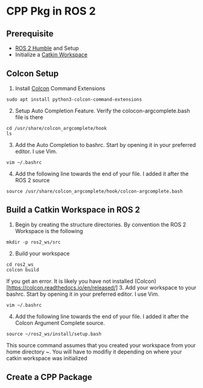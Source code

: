 # CPP Pkg in ROS 2
## Prerequisite
- [ROS 2 Humble](https://docs.ros.org/en/humble/Installation.html) and Setup
- Initialize a [Catkin Workspace](https://docs.ros.org/en/foxy/Tutorials/Beginner-Client-Libraries/Creating-A-Workspace/Creating-A-Workspace.html)
## Colcon Setup
1. Install [Colcon](https://colcon.readthedocs.io/en/released/) Command Extensions
```
sudo apt install python3-colcon-command-extensions
```
2. Setup Auto Completion Feature. Verify the colocon-argcomplete.bash file is there
```
cd /usr/share/colcon_argcomplete/hook
ls
```
3. Add the Auto Completion to bashrc. Start by opening it in your preferred editor. I use Vim.
```
vim ~/.bashrc  
```
4. Add the following line towards the end of your file. I added it after the ROS 2 source
```
source /usr/share/colcon_argcomplete/hook/colcon-argcomplete.bash
```
## Build a Catkin Workspace in ROS 2
1. Begin by creating the structure directories. By convention the ROS 2 Workspace is the following
```
mkdir -p ros2_ws/src
```
2. Build your workspace
```
cd ros2_ws
colcon build
```
If you get an error. It is likely you have not installed (Colcon)[https://colcon.readthedocs.io/en/released/]
3. Add your workspace to your bashrc. Start by opening it in your preferred editor. I use Vim.
```
vim ~/.bashrc  
```
4. Add the following line towards the end of your file. I added it after the Colcon Argument Complete source.
```
source ~/ros2_ws/install/setup.bash
```
This source command assumes that you created your workspace from your home directory ~. You will have to modifiy it depending on where your catkin workspace was initialized
## Create a CPP Package
